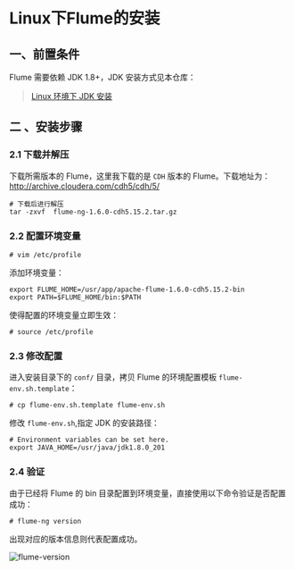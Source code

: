 # Linux下Flume的安装


## 一、前置条件

Flume 需要依赖 JDK 1.8+，JDK 安装方式见本仓库：

> [Linux 环境下 JDK 安装](https://github.com/heibaiying/BigData-Notes/blob/master/notes/installation/Linux下JDK安装.md)



## 二 、安装步骤

### 2.1 下载并解压

下载所需版本的 Flume，这里我下载的是 `CDH` 版本的 Flume。下载地址为：http://archive.cloudera.com/cdh5/cdh/5/

```shell
# 下载后进行解压
tar -zxvf  flume-ng-1.6.0-cdh5.15.2.tar.gz
```

### 2.2 配置环境变量

```shell
# vim /etc/profile
```

添加环境变量：

```shell
export FLUME_HOME=/usr/app/apache-flume-1.6.0-cdh5.15.2-bin
export PATH=$FLUME_HOME/bin:$PATH
```

使得配置的环境变量立即生效：

```shell
# source /etc/profile
```

### 2.3 修改配置

进入安装目录下的 `conf/` 目录，拷贝 Flume 的环境配置模板 `flume-env.sh.template`：

```shell
# cp flume-env.sh.template flume-env.sh
```

修改 `flume-env.sh`,指定 JDK 的安装路径：

```shell
# Environment variables can be set here.
export JAVA_HOME=/usr/java/jdk1.8.0_201
```

### 2.4 验证

由于已经将 Flume 的 bin 目录配置到环境变量，直接使用以下命令验证是否配置成功：

```shell
# flume-ng version
```

出现对应的版本信息则代表配置成功。

![flume-version](https://github.com/heibaiying/BigData-Notes/blob/master/pictures/flume-version.png)

